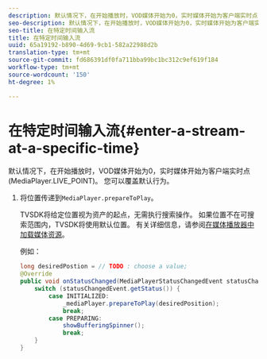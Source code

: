 ```yaml
---
description: 默认情况下，在开始播放时，VOD媒体开始为0，实时媒体开始为客户端实时点(MediaPlayer.LIVE_POINT)。 您可以覆盖默认行为。
seo-description: 默认情况下，在开始播放时，VOD媒体开始为0，实时媒体开始为客户端实时点(MediaPlayer.LIVE_POINT)。 您可以覆盖默认行为。
seo-title: 在特定时间输入流
title: 在特定时间输入流
uuid: 65a19192-b890-4d69-9cb1-582a22988d2b
translation-type: tm+mt
source-git-commit: fd686391df0fa711bba99bc1bc312c9ef619f184
workflow-type: tm+mt
source-wordcount: '150'
ht-degree: 1%

---
```



# 在特定时间输入流{#enter-a-stream-at-a-specific-time}

默认情况下，在开始播放时，VOD媒体开始为0，实时媒体开始为客户端实时点(MediaPlayer.LIVE_POINT)。 您可以覆盖默认行为。

1. 将位置传递到`MediaPlayer.prepareToPlay`。

   TVSDK将给定位置视为资产的起点，无需执行搜索操作。 如果位置不在可搜索范围内，TVSDK将使用默认位置。 有关详细信息，请参阅[在媒体播放器中加载媒体资源](../../../tvsdk-2.7-for-android/content-playback-options/mediaplayer-initialize-for-video/t-psdk-android-2.7-media-resource-load.md)。

   例如：

   ```java
   long desiredPostion = // TODO : choose a value; 
   @Override 
   public void onStatusChanged(MediaPlayerStatusChangedEvent statusChangedEvent) {   
       switch (statusChangedEvent.getStatus()) { 
           case INITIALIZED: 
               _mediaPlayer.prepareToPlay(desiredPosition); 
               break; 
           case PREPARING: 
               showBufferingSpinner(); 
               break; 
       } 
   }
   ```

